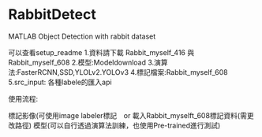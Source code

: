 # RabbitDetect
MATLAB Object Detection with rabbit dataset

可以查看setup_readme
1.資料請下載 Rabbit_myself_416 與 Rabbit_myself_608
2.模型:Modeldownload
3.演算法:FasterRCNN,SSD,YLOLv2.YOLOv3
4.標記檔案:Rabbit_myself_608
5.src_input: 各種labele的匯入api


使用流程:

標記影像(可使用image labeler標記　or 載入Rabbit_myselft_608標記資料(需更改路徑)
模型(可以自行透過演算法訓練，也使用Pre-trained進行測試)
